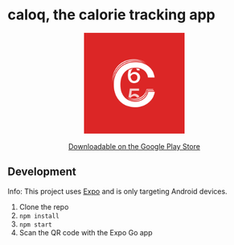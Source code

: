 # caloq, the calorie tracking app

<p align="center">
  <img width="200" src="./assets/images/icon.png" />
</p>

<p align="center">
<a href="https://play.google.com/store/apps/details?id=li.l5d.caloq">Downloadable on the Google Play Store</a>
</p>

## Development

Info: This project uses [Expo](https://expo.dev/) and is only targeting Android devices.

1. Clone the repo
2. `npm install`
3. `npm start`
4. Scan the QR code with the Expo Go app
